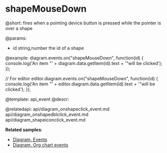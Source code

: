 shapeMouseDown
==============

@short:
	fires when a pointing device button is pressed while the pointer is over a shape
    
@params:
- id	 	string,number 		the id of a shape

@example:
diagram.events.on("shapeMouseDown", function(id) {
	console.log('An item "' + diagram.data.getItem(id).text + '"will be clicked');
});

// For editor
editor.diagram.events.on("shapeMouseDown", function(id) {
  console.log('An item "' + editor.diagram.data.getItem(id).text + '"will be clicked');
});

@template: api_event
@descr:

@relatedapi:
api/diagram_onshapeclick_event.md
api/diagram_onshapedblclick_event.md
api/diagram_shapeiconclick_event.md

**Related samples**:
- [Diagram. Events](https://snippet.dhtmlx.com/7h2hgb3g)
- [Diagram. Org chart events](https://snippet.dhtmlx.com/l38pct7c)

